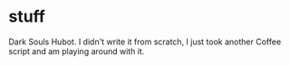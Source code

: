 stuff
=====

Dark Souls Hubot. I didn't write it from scratch, I just took another Coffee script and am playing around with it. 
